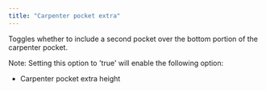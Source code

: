 ```yaml
---
title: "Carpenter pocket extra"
---
```


Toggles whether to include a second pocket over the bottom portion of the carpenter pocket.

Note: Setting this option to 'true' will enable the following option:
- Carpenter pocket extra height
